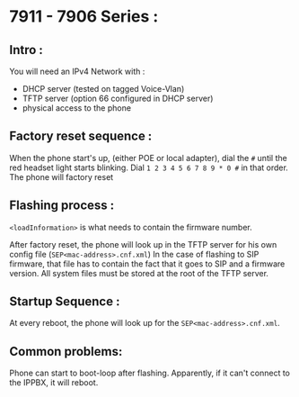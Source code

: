 # 7911 - 7906 Series :

## Intro :

You will need an IPv4 Network with :

* DHCP server (tested on tagged Voice-Vlan)
* TFTP server (option 66 configured in DHCP server)
* physical access to the phone

## Factory reset sequence :

When the phone start's up, (either POE or local adapter), dial the `#` until the red headset light starts blinking.
Dial `1 2 3 4 5 6 7 8 9 * 0 #` in that order. The phone will factory reset

## Flashing process :

```<loadInformation>``` is what needs to contain the firmware number.

After factory reset, the phone will look up in the TFTP server for his own config file (`SEP<mac-address>.cnf.xml`)
In the case of flashing to SIP firmware, that file has to contain the fact that it goes to SIP and a firmware version.
All system files must be stored at the root of the TFTP server.

## Startup Sequence :

At every reboot, the phone will look up for the ``SEP<mac-address>.cnf.xml``.

## Common problems:

Phone can start to boot-loop after flashing. Apparently, if it can't connect to the IPPBX, it will reboot.